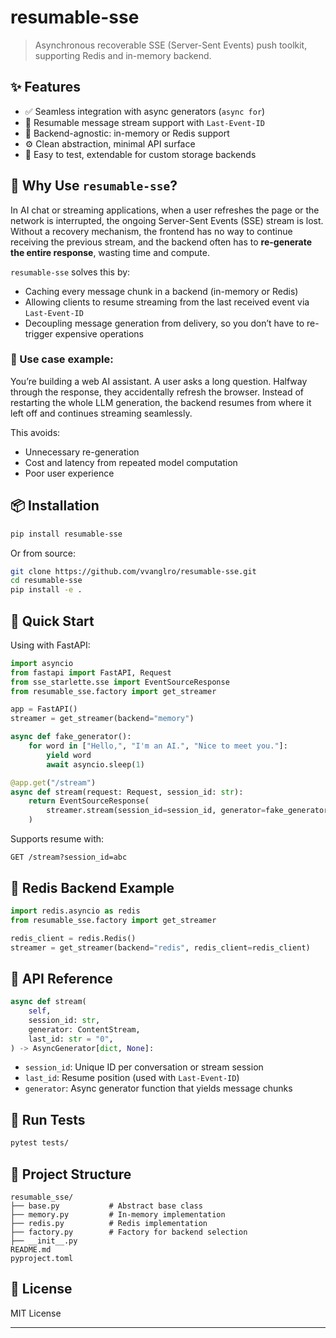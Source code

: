# resumable-sse

> Asynchronous recoverable SSE (Server-Sent Events) push toolkit, supporting Redis and in-memory backend.

## ✨ Features

* ✅ Seamless integration with async generators (`async for`)
* 🔁 Resumable message stream support with `Last-Event-ID`
* 💾 Backend-agnostic: in-memory or Redis support
* ⚙️ Clean abstraction, minimal API surface
* 🧪 Easy to test, extendable for custom storage backends

## 🤔 Why Use `resumable-sse`?

In AI chat or streaming applications, when a user refreshes the page or the network is interrupted, the ongoing Server-Sent Events (SSE) stream is lost. Without a recovery mechanism, the frontend has no way to continue receiving the previous stream, and the backend often has to **re-generate the entire response**, wasting time and compute.

`resumable-sse` solves this by:

* Caching every message chunk in a backend (in-memory or Redis)
* Allowing clients to resume streaming from the last received event via `Last-Event-ID`
* Decoupling message generation from delivery, so you don’t have to re-trigger expensive operations

### 🧠 Use case example:

You’re building a web AI assistant. A user asks a long question. Halfway through the response, they accidentally refresh the browser. Instead of restarting the whole LLM generation, the backend resumes from where it left off and continues streaming seamlessly.

This avoids:

* Unnecessary re-generation
* Cost and latency from repeated model computation
* Poor user experience

## 📦 Installation

```bash
pip install resumable-sse
```

Or from source:

```bash
git clone https://github.com/vvanglro/resumable-sse.git
cd resumable-sse
pip install -e .
```

## 🚀 Quick Start

Using with FastAPI:

```python
import asyncio
from fastapi import FastAPI, Request
from sse_starlette.sse import EventSourceResponse
from resumable_sse.factory import get_streamer

app = FastAPI()
streamer = get_streamer(backend="memory")

async def fake_generator():
    for word in ["Hello,", "I'm an AI.", "Nice to meet you."]:
        yield word
        await asyncio.sleep(1)

@app.get("/stream")
async def stream(request: Request, session_id: str):
    return EventSourceResponse(
        streamer.stream(session_id=session_id, generator=fake_generator())
    )
```

Supports resume with:

```http
GET /stream?session_id=abc
```

## 🔌 Redis Backend Example

```python
import redis.asyncio as redis
from resumable_sse.factory import get_streamer

redis_client = redis.Redis()
streamer = get_streamer(backend="redis", redis_client=redis_client)
```

## 📘 API Reference

```python
async def stream(
    self,
    session_id: str,
    generator: ContentStream,
    last_id: str = "0",
) -> AsyncGenerator[dict, None]:
```

* `session_id`: Unique ID per conversation or stream session
* `last_id`: Resume position (used with `Last-Event-ID`)
* `generator`: Async generator function that yields message chunks

## 🧪 Run Tests

```bash
pytest tests/
```

## 📁 Project Structure

```
resumable_sse/
├── base.py           # Abstract base class
├── memory.py         # In-memory implementation
├── redis.py          # Redis implementation
├── factory.py        # Factory for backend selection
├── __init__.py
README.md
pyproject.toml
```

## 📄 License

MIT License

---
